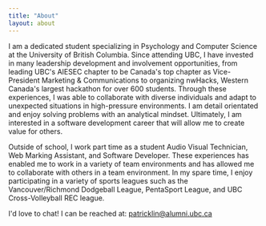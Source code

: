 ```yaml
---
title: "About"
layout: about
---
```


I am a dedicated student specializing in Psychology and Computer Science at the University of British Columbia. Since attending UBC, I have invested in many leadership development and involvement opportunities, from leading UBC's AIESEC chapter to be Canada's top chapter as Vice-President Marketing & Communications to organizing nwHacks, Western Canada's largest hackathon for over 600 students. Through these experiences, I was able to collaborate with diverse individuals and adapt to unexpected situations in high-pressure environments. I am detail orientated and enjoy solving problems with an analytical mindset. Ultimately, I am interested in a software development career that will allow me to create  value for others. 

Outside of school, I work part time as a student Audio Visual Technician, Web Marking Assistant, and Software Developer. These experiences has enabled me to work in a variety of team environments and has allowed me to collaborate with others in a team environment. In my spare time, I enjoy participating in a variety of sports leagues such as the Vancouver/Richmond Dodgeball League, PentaSport League, and UBC Cross-Volleyball REC league. 

I'd love to chat! I can be reached at: patricklin@alumni.ubc.ca
